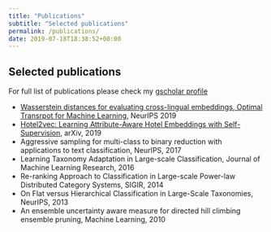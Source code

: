 ```yaml
---
title: "Publications"
subtitle: "Selected publications"
permalink: /publications/
date: 2019-07-18T18:38:52+00:00
---
```


## Selected publications

For full list of publications please check my [gscholar profile](https://scholar.google.ch/citations?user=c_9-LzMAAAAJ&hl=fr)

* [Wasserstein distances for evaluating cross-lingual embeddings, Optimal Transrpot for Machine Learning](https://arxiv.org/abs/1910.11005), NeurIPS 2019
* [Hotel2vec: Learning Attribute-Aware Hotel Embeddings with Self-Supervision](https://arxiv.org/abs/1910.03943), arXiv, 2019
* Aggressive sampling for multi-class to binary reduction with applications to text classification, NeurIPS, 2017
* Learning Taxonomy Adaptation in Large-scale Classification, Journal of Machine Learning Research, 2016
* Re-ranking Approach to Classification in Large-scale Power-law Distributed Category Systems, SIGIR, 2014
* On Flat versus Hierarchical Classification in Large-Scale Taxonomies, NeurIPS, 2013
* An ensemble uncertainty aware measure for directed hill climbing ensemble pruning, Machine Learning, 2010
